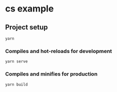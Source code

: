 # cs example

## Project setup

```
yarn
```

### Compiles and hot-reloads for development

```
yarn serve
```

### Compiles and minifies for production

```
yarn build
```
